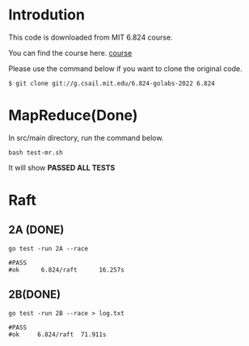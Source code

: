 # Introdution

This code is downloaded from MIT 6.824 course.

You can find the course here.  [course](https://pdos.csail.mit.edu/6.824/schedule.html) 

Please use the command below if you want to clone the original code.

```shell
$ git clone git://g.csail.mit.edu/6.824-golabs-2022 6.824
```

# MapReduce(Done)

In src/main directory, run the command below.

```shell
bash test-mr.sh
```

It will show **PASSED ALL TESTS**

# Raft

## 2A (DONE)

```shell
go test -run 2A --race

#PASS
#ok      6.824/raft      16.257s
```



## 2B(DONE)

```shell
go test -run 2B --race > log.txt

#PASS
#ok  	6.824/raft	71.911s
```
